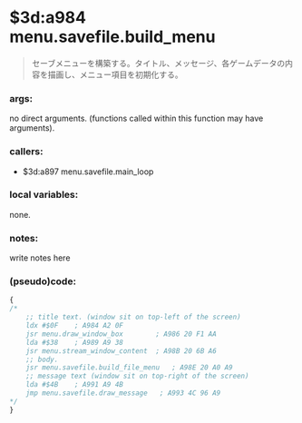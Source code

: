 ﻿
# $3d:a984 menu.savefile.build_menu
> セーブメニューを構築する。タイトル、メッセージ、各ゲームデータの内容を描画し、メニュー項目を初期化する。

### args:
no direct arguments. (functions called within this function may have arguments).

### callers:
+	$3d:a897 menu.savefile.main_loop

### local variables:
none.

### notes:
write notes here

### (pseudo)code:
```js
{
/*
	;; title text. (window sit on top-left of the screen)
    ldx #$0F    ; A984 A2 0F
    jsr menu.draw_window_box        ; A986 20 F1 AA
    lda #$38    ; A989 A9 38
    jsr menu.stream_window_content  ; A98B 20 6B A6
	;; body.
    jsr menu.savefile.build_file_menu   ; A98E 20 A0 A9
	;; message text (window sit on top-right of the screen)
    lda #$4B    ; A991 A9 4B
    jmp menu.savefile.draw_message   ; A993 4C 96 A9
*/
}
```

